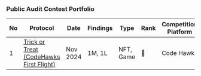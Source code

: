 ### Public Audit Contest Portfolio
|  No  | Protocol                                                                                          | Date          | Findings       | Type             | Rank | Competition Platform | Report                                                 |
|------ | ------------------------------------------------------------------------------------------------ | ------------- | -------------- | -------------------- | ---- | -------------------- | ---------------------------------------------------------------------------------------------- |
| 1    | [Trick or Treat (CodeHawks First Flight)](https://codehawks.cyfrin.io/c/2024-10-trick-or-treat)  | Nov 2024      |   1M, 1L       | NFT, Game               | 🥉   | Code Hawks           | [Link](https://github.com/bshyuunn/bshyuunn-audit-portfolio/blob/main/reports/2024-11-Trick-or-Treat-(CodeHawks-First-Flights).md) |
